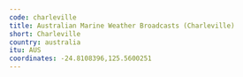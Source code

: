 ```yaml
---
code: charleville
title: Australian Marine Weather Broadcasts (Charleville)
short: Charleville
country: australia
itu: AUS
coordinates: -24.8108396,125.5600251
---
```

